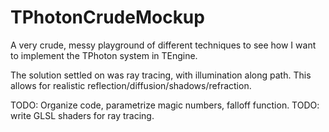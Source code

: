 # TPhotonCrudeMockup
A very crude, messy playground of different techniques to see how I want to implement the TPhoton system in TEngine.

The solution settled on was ray tracing, with illumination along path.
This allows for realistic reflection/diffusion/shadows/refraction. 

TODO: Organize code, parametrize magic numbers, falloff function.
TODO: write GLSL shaders for ray tracing. 
